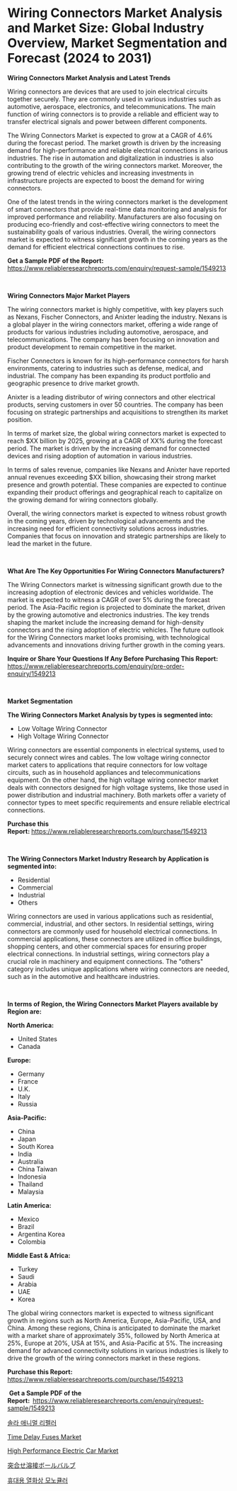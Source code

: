 <p><h1>Wiring Connectors Market Analysis and Market Size: Global Industry Overview, Market Segmentation and Forecast (2024 to 2031)</h1></p><p><strong>Wiring Connectors Market Analysis and Latest Trends</strong></p>
<p><p>Wiring connectors are devices that are used to join electrical circuits together securely. They are commonly used in various industries such as automotive, aerospace, electronics, and telecommunications. The main function of wiring connectors is to provide a reliable and efficient way to transfer electrical signals and power between different components.</p><p>The Wiring Connectors Market is expected to grow at a CAGR of 4.6% during the forecast period. The market growth is driven by the increasing demand for high-performance and reliable electrical connections in various industries. The rise in automation and digitalization in industries is also contributing to the growth of the wiring connectors market. Moreover, the growing trend of electric vehicles and increasing investments in infrastructure projects are expected to boost the demand for wiring connectors.</p><p>One of the latest trends in the wiring connectors market is the development of smart connectors that provide real-time data monitoring and analysis for improved performance and reliability. Manufacturers are also focusing on producing eco-friendly and cost-effective wiring connectors to meet the sustainability goals of various industries. Overall, the wiring connectors market is expected to witness significant growth in the coming years as the demand for efficient electrical connections continues to rise.</p></p>
<p><strong>Get a Sample PDF of the Report:&nbsp;</strong> <a href="https://www.reliableresearchreports.com/enquiry/request-sample/1549213">https://www.reliableresearchreports.com/enquiry/request-sample/1549213</a></p>
<p>&nbsp;</p>
<p><strong>Wiring Connectors Major Market Players</strong></p>
<p><p>The wiring connectors market is highly competitive, with key players such as Nexans, Fischer Connectors, and Anixter leading the industry. Nexans is a global player in the wiring connectors market, offering a wide range of products for various industries including automotive, aerospace, and telecommunications. The company has been focusing on innovation and product development to remain competitive in the market.</p><p>Fischer Connectors is known for its high-performance connectors for harsh environments, catering to industries such as defense, medical, and industrial. The company has been expanding its product portfolio and geographic presence to drive market growth.</p><p>Anixter is a leading distributor of wiring connectors and other electrical products, serving customers in over 50 countries. The company has been focusing on strategic partnerships and acquisitions to strengthen its market position.</p><p>In terms of market size, the global wiring connectors market is expected to reach $XX billion by 2025, growing at a CAGR of XX% during the forecast period. The market is driven by the increasing demand for connected devices and rising adoption of automation in various industries.</p><p>In terms of sales revenue, companies like Nexans and Anixter have reported annual revenues exceeding $XX billion, showcasing their strong market presence and growth potential. These companies are expected to continue expanding their product offerings and geographical reach to capitalize on the growing demand for wiring connectors globally.</p><p>Overall, the wiring connectors market is expected to witness robust growth in the coming years, driven by technological advancements and the increasing need for efficient connectivity solutions across industries. Companies that focus on innovation and strategic partnerships are likely to lead the market in the future.</p></p>
<p>&nbsp;</p>
<p><strong>What Are The Key Opportunities For Wiring Connectors Manufacturers?</strong></p>
<p><p>The Wiring Connectors market is witnessing significant growth due to the increasing adoption of electronic devices and vehicles worldwide. The market is expected to witness a CAGR of over 5% during the forecast period. The Asia-Pacific region is projected to dominate the market, driven by the growing automotive and electronics industries. The key trends shaping the market include the increasing demand for high-density connectors and the rising adoption of electric vehicles. The future outlook for the Wiring Connectors market looks promising, with technological advancements and innovations driving further growth in the coming years.</p></p>
<p><strong>Inquire or Share Your Questions If Any Before Purchasing This Report:</strong> <a href="https://www.reliableresearchreports.com/enquiry/pre-order-enquiry/1549213">https://www.reliableresearchreports.com/enquiry/pre-order-enquiry/1549213</a></p>
<p>&nbsp;</p>
<p><strong>Market Segmentation</strong></p>
<p><strong>The Wiring Connectors Market Analysis by types is segmented into:</strong></p>
<p><ul><li>Low Voltage Wiring Connector</li><li>High Voltage Wiring Connector</li></ul></p>
<p><p>Wiring connectors are essential components in electrical systems, used to securely connect wires and cables. The low voltage wiring connector market caters to applications that require connectors for low voltage circuits, such as in household appliances and telecommunications equipment. On the other hand, the high voltage wiring connector market deals with connectors designed for high voltage systems, like those used in power distribution and industrial machinery. Both markets offer a variety of connector types to meet specific requirements and ensure reliable electrical connections.</p></p>
<p><strong>Purchase this Report:&nbsp;</strong><a href="https://www.reliableresearchreports.com/purchase/1549213">https://www.reliableresearchreports.com/purchase/1549213</a></p>
<p>&nbsp;</p>
<p><strong>The Wiring Connectors Market Industry Research by Application is segmented into:</strong></p>
<p><ul><li>Residential</li><li>Commercial</li><li>Industrial</li><li>Others</li></ul></p>
<p><p>Wiring connectors are used in various applications such as residential, commercial, industrial, and other sectors. In residential settings, wiring connectors are commonly used for household electrical connections. In commercial applications, these connectors are utilized in office buildings, shopping centers, and other commercial spaces for ensuring proper electrical connections. In industrial settings, wiring connectors play a crucial role in machinery and equipment connections. The "others" category includes unique applications where wiring connectors are needed, such as in the automotive and healthcare industries.</p></p>
<p>&nbsp;</p>
<p><strong>In terms of Region, the Wiring Connectors Market Players available by Region are:</strong></p>
<p>
    <p> <strong> North America: </strong>
        <ul>
            <li>United States</li>
            <li>Canada</li>
        </ul>
        </p> 
    <p> <strong> Europe: </strong>
        <ul>
            <li>Germany</li>
            <li>France</li>
            <li>U.K.</li>
            <li>Italy</li>
            <li>Russia</li>
        </ul>
        </p> 
    <p> <strong> Asia-Pacific: </strong>
        <ul>
            <li>China</li>
            <li>Japan</li>
            <li>South Korea</li>
            <li>India</li>
            <li>Australia</li>
            <li>China Taiwan</li>
            <li>Indonesia</li>
            <li>Thailand</li>
            <li>Malaysia</li>
        </ul>
        </p> 
    <p> <strong> Latin America: </strong>
        <ul>
            <li>Mexico</li>
            <li>Brazil</li>
            <li>Argentina Korea</li>
            <li>Colombia</li>
        </ul>
        </p> 
    <p> <strong> Middle East & Africa: </strong>
        <ul>
            <li>Turkey</li>
            <li>Saudi</li>
            <li>Arabia</li>
            <li>UAE</li>
            <li>Korea</li>
        </ul>
    </p>
    </p>
<p><p>The global wiring connectors market is expected to witness significant growth in regions such as North America, Europe, Asia-Pacific, USA, and China. Among these regions, China is anticipated to dominate the market with a market share of approximately 35%, followed by North America at 25%, Europe at 20%, USA at 15%, and Asia-Pacific at 5%. The increasing demand for advanced connectivity solutions in various industries is likely to drive the growth of the wiring connectors market in these regions.</p></p>
<p><strong>Purchase this Report: </strong><a href="https://www.reliableresearchreports.com/purchase/1549213">https://www.reliableresearchreports.com/purchase/1549213</a></p>
<p>&nbsp;<strong>Get a Sample PDF of the Report:&nbsp;&nbsp;</strong><a href="https://www.reliableresearchreports.com/enquiry/request-sample/1549213">https://www.reliableresearchreports.com/enquiry/request-sample/1549213</a></p>
<p><strong></strong></p>
<p><p><a href="https://github.com/BrettWeberrt8767765/Market-Research-Report-List-1/blob/main/28534389840.md">솔라 애니멀 리펠러</a></p><p><a href="https://github.com/jaidynmorantestelletmjzya/Market-Research-Report-List-2/blob/main/time-delay-fuses-market.md">Time Delay Fuses Market</a></p><p><a href="https://issuu.com/reportprime-2/docs/high-performance-electric-car-market-size-2030.ppt">High Performance Electric Car Market</a></p><p><a href="https://github.com/jkjreqjscoxx7/Market-Research-Report-List-1/blob/main/983128610703.md">突合せ溶接ボールバルブ</a></p><p><a href="https://github.com/nuekbpymrrz5/Market-Research-Report-List-1/blob/main/28488619839.md">휴대용 열화상 모노큘러</a></p></p>